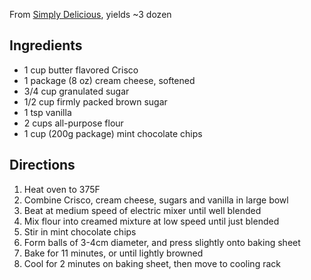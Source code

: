 From [Simply Delicious](https://www.justapinch.com/recipes/dessert/cookies/simply-delicious-minty-cookies.html), yields ~3 dozen

## Ingredients
- 1 cup butter flavored Crisco
- 1 package (8 oz) cream cheese, softened
- 3/4 cup granulated sugar
- 1/2 cup firmly packed brown sugar
- 1 tsp vanilla
- 2 cups all-purpose flour
- 1 cup (200g package) mint chocolate chips

## Directions
1. Heat oven to 375F
1. Combine Crisco, cream cheese, sugars and vanilla in large bowl
1. Beat at medium speed of electric mixer until well blended
1. Mix flour into creamed mixture at low speed until just blended
1. Stir in mint chocolate chips
1. Form balls of 3-4cm diameter, and press slightly onto baking sheet
1. Bake for 11 minutes, or until lightly browned
1. Cool for 2 minutes on baking sheet, then move to cooling rack

